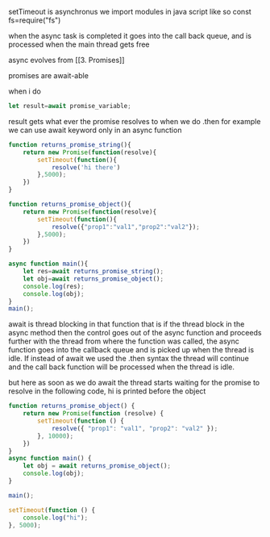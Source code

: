 setTimeout is asynchronus 
we import modules in java script like so 
const fs=require("fs")

when the async task is completed it goes into the call back queue, and is processed when the main thread gets free

async evolves from [[3. Promises]]

promises are await-able

when i do 
```js
let result=await promise_variable;
```
result gets what ever the promise resolves to when we do .then for example
we can use await keyword only in an async function

```js
function returns_promise_string(){
	return new Promise(function(resolve){
		setTimeout(function(){
			resolve('hi there')
		},5000);
	})
}

function returns_promise_object(){
	return new Promise(function(resolve){
		setTimeout(function(){
			resolve({"prop1":"val1","prop2":"val2"});
		},5000);
	})
}

async function main(){
	let res=await returns_promise_string();
	let obj=await returns_promise_object();
	console.log(res);
	console.log(obj);
}
main();
```

await is thread blocking in that function that is if the thread block in the async method then the control goes out of the async function and proceeds further with the thread from where the function was called, the async function goes into the callback queue and is picked up when the thread is idle.
If instead of await we used the .then syntax the thread will continue and the call back function will be processed when the thread is idle.

but here as soon as we do await the thread starts waiting for the promise to resolve
in the following code, hi is printed before the object
```js
function returns_promise_object() {
    return new Promise(function (resolve) {
        setTimeout(function () {
            resolve({ "prop1": "val1", "prop2": "val2" });
        }, 10000);
    })
}
async function main() {
    let obj = await returns_promise_object();
    console.log(obj);
}

main();

setTimeout(function () {
    console.log("hi");
}, 5000);
```
